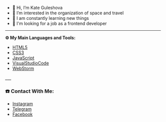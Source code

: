 - 👋 Hi, I’m Kate Guleshova
- 👀 I’m interested in the organization of space and travel
- 🥅 I am constantly learning new things 
- 💞️ I'm looking for a job as a frontend developer

___
<summary><b>⚙️ My Main Languages and Tools:</b></summary>
    <ul>
        <li><a href="http://htmlbook.ru/html5">HTML5</a></li>
        <li><a href="https://html5book.ru/css-css3/">CSS3</a></li>
        <li><a href="https://learn.javascript.ru/">JavaScript</a></li>
        <li><a href="https://code.visualstudio.com/">VisualStudioCode</a></li>
        <li><a href="https://www.jetbrains.com/ru-ru/webstorm/">WebStorm</a></li>
    </ul>
___

<h3><b>☎️ Contact With Me:</b></h3>
<ul>
    <li><a href ="https://www.instagram.com/9ulka/">Instagram</a></li>
    <li><a href ="https://t.me/gulkat">Telegram</a></li>
    <li><a href ="https://www.facebook.com/guleshova/">Facebook</a></li>
    </ul>
